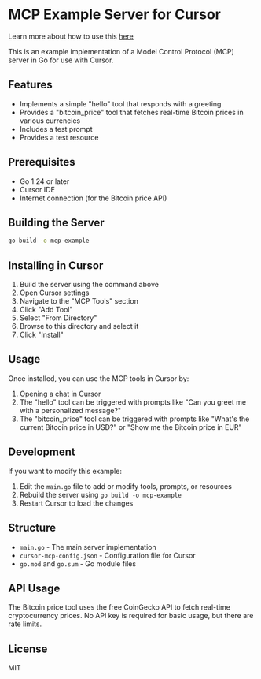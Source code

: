 # MCP Example Server for Cursor

Learn more about how to use this [here](https://www.bytesizego.com/lessons/extending-cursor-mcp-golang)

This is an example implementation of a Model Control Protocol (MCP) server in Go for use with Cursor.

## Features

- Implements a simple "hello" tool that responds with a greeting
- Provides a "bitcoin_price" tool that fetches real-time Bitcoin prices in various currencies
- Includes a test prompt
- Provides a test resource

## Prerequisites

- Go 1.24 or later
- Cursor IDE
- Internet connection (for the Bitcoin price API)

## Building the Server

```bash
go build -o mcp-example
```

## Installing in Cursor

1. Build the server using the command above
2. Open Cursor settings
3. Navigate to the "MCP Tools" section
4. Click "Add Tool"
5. Select "From Directory"
6. Browse to this directory and select it
7. Click "Install"

## Usage

Once installed, you can use the MCP tools in Cursor by:

1. Opening a chat in Cursor
2. The "hello" tool can be triggered with prompts like "Can you greet me with a personalized message?"
3. The "bitcoin_price" tool can be triggered with prompts like "What's the current Bitcoin price in USD?" or "Show me the Bitcoin price in EUR"

## Development

If you want to modify this example:

1. Edit the `main.go` file to add or modify tools, prompts, or resources
2. Rebuild the server using `go build -o mcp-example`
3. Restart Cursor to load the changes

## Structure

- `main.go` - The main server implementation
- `cursor-mcp-config.json` - Configuration file for Cursor
- `go.mod` and `go.sum` - Go module files

## API Usage

The Bitcoin price tool uses the free CoinGecko API to fetch real-time cryptocurrency prices. No API key is required for basic usage, but there are rate limits.

## License

MIT 